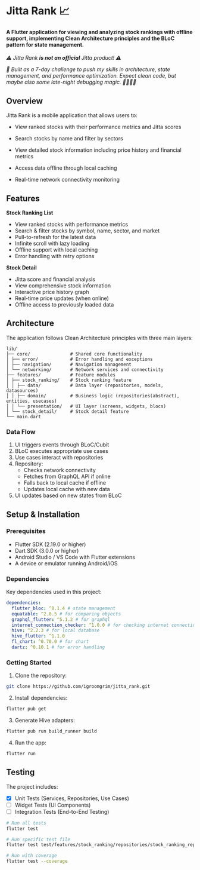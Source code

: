 # Jitta Rank 📈

#### A Flutter application for viewing and analyzing stock rankings with offline support, implementing Clean Architecture principles and the BLoC pattern for state management.

*⚠️ Jitta Rank **is not an official** Jitta product! ⚠️*

*🚀 Built as a 7-day challenge to push my skills in architecture, state management, and performance optimization. Expect clean code, but maybe also some late-night debugging magic. 🌚✨🐛🌝*

## Overview

Jitta Rank is a mobile application that allows users to:

- View ranked stocks with their performance metrics and Jitta scores

- Search stocks by name and filter by sectors

- View detailed stock information including price history and financial metrics

- Access data offline through local caching

- Real-time network connectivity monitoring

## Features
**Stock Ranking List**
- View ranked stocks with performance metrics
- Search & filter stocks by symbol, name, sector, and market
- Pull-to-refresh for the latest data
- Infinite scroll with lazy loading
- Offline support with local caching
- Error handling with retry options

**Stock Detail**
- Jitta score and financial analysis
- View comprehensive stock information
- Interactive price history graph
- Real-time price updates (when online)
- Offline access to previously loaded data

## Architecture
The application follows Clean Architecture principles with three main layers:

```
lib/
├── core/          		# Shared core functionality
│ ├── error/	 		# Error handling and exceptions
│ ├── navigation/ 		# Navigation management
│ └── networking/ 		# Network services and connectivity
├── features/ 			# Feature modules
│ ├── stock_ranking/ 	# Stock ranking feature
│ │ ├── data/ 			# Data layer (repositories, models, datasources)
│ │ ├── domain/ 		# Business logic (repositories(abstract), entities, usecases)
│ │ └── presentation/ 	# UI layer (screens, widgets, blocs)
│ └── stock_detail/ 	# Stock detail feature
└── main.dart
```

### Data Flow

1. UI triggers events through BLoC/Cubit
2. BLoC executes appropriate use cases
3. Use cases interact with repositories
4. Repository:
   - Checks network connectivity
   - Fetches from GraphQL API if online
   - Falls back to local cache if offline
   - Updates local cache with new data
5. UI updates based on new states from BLoC

## Setup & Installation

### Prerequisites

- Flutter SDK (2.19.0 or higher)
- Dart SDK (3.0.0 or higher)
- Android Studio / VS Code with Flutter extensions
- A device or emulator running Android/iOS

### Dependencies

Key dependencies used in this project:

```yaml
dependencies:
  flutter_bloc: ^8.1.4 # state management
  equatable: ^2.0.5 # for comparing objects
  graphql_flutter: ^5.1.2 # for graphql
  internet_connection_checker: ^1.0.0 # for checking internet connection
  hive: ^2.2.3 # for local database
  hive_flutter: ^1.1.0
  fl_chart: ^0.70.0 # for chart
  dartz: ^0.10.1 # for error handling
```

### Getting Started

1. Clone the repository:
```bash
git clone https://github.com/igroomgrim/jitta_rank.git
```

2. Install dependencies:
```bash
flutter pub get
```

3. Generate Hive adapters:
```bash
flutter pub run build_runner build
```

4. Run the app:
```bash
flutter run
```

## Testing

The project includes:

- [x] Unit Tests (Services, Repositories, Use Cases)
- [ ] Widget Tests (UI Components)
- [ ] Integration Tests (End-to-End Testing)

```bash
# Run all tests
flutter test

# Run specific test file
flutter test test/features/stock_ranking/repositories/stock_ranking_repository_test.dart

# Run with coverage
flutter test --coverage
```